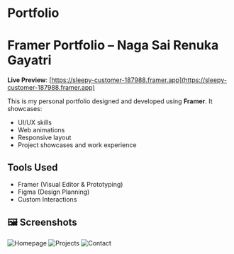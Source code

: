 # Portfolio
# Framer Portfolio – Naga Sai Renuka Gayatri

 **Live Preview**: [https://sleepy-customer-187988.framer.app](https://sleepy-customer-187988.framer.app)

This is my personal portfolio designed and developed using **Framer**. It showcases:
- UI/UX skills
- Web animations
- Responsive layout
- Project showcases and work experience

##  Tools Used
- Framer (Visual Editor & Prototyping)
- Figma (Design Planning)
- Custom Interactions

## 🖼 Screenshots

![Homepage](assets/homepage.png)
![Projects](assets/projects.png)
![Contact](assets/contact.png)
